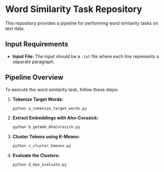 
# Word Similarity Task Repository

This repository provides a pipeline for performing word similarity tasks on text data. 

## Input Requirements

- **Input File:** The input should be a `.txt` file where each line represents a separate paragraph.

## Pipeline Overview

To execute the word similarity task, follow these steps:

1. **Tokenize Target Words:**
   ```bash
   python a_tokenize_target_words.py
   ```


2. **Extract Embeddings with Aho-Corasick:**
   ```bash
   python b_getemb_AhoCorasick.py
   ```


3. **Cluster Tokens using K-Means:**
   ```bash
   python c_cluster_kmeans.py
   ```

4. **Evaluate the Clusters:**
   ```bash
   python d_max_evaluate.py
   ```


